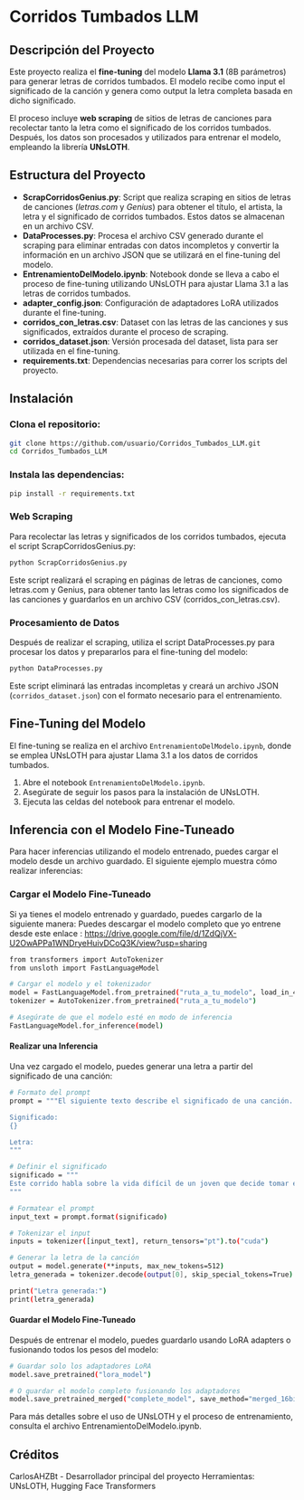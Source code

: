 # Corridos Tumbados LLM

## Descripción del Proyecto

Este proyecto realiza el **fine-tuning** del modelo **Llama 3.1** (8B parámetros) para generar letras de corridos tumbados. El modelo recibe como input el significado de la canción y genera como output la letra completa basada en dicho significado.

El proceso incluye **web scraping** de sitios de letras de canciones para recolectar tanto la letra como el significado de los corridos tumbados. Después, los datos son procesados y utilizados para entrenar el modelo, empleando la librería **UNsLOTH**.

## Estructura del Proyecto

- **ScrapCorridosGenius.py**: Script que realiza scraping en sitios de letras de canciones (*letras.com* y *Genius*) para obtener el título, el artista, la letra y el significado de corridos tumbados. Estos datos se almacenan en un archivo CSV.
- **DataProcesses.py**: Procesa el archivo CSV generado durante el scraping para eliminar entradas con datos incompletos y convertir la información en un archivo JSON que se utilizará en el fine-tuning del modelo.
- **EntrenamientoDelModelo.ipynb**: Notebook donde se lleva a cabo el proceso de fine-tuning utilizando UNsLOTH para ajustar Llama 3.1 a las letras de corridos tumbados.
- **adapter_config.json**: Configuración de adaptadores LoRA utilizados durante el fine-tuning.
- **corridos_con_letras.csv**: Dataset con las letras de las canciones y sus significados, extraídos durante el proceso de scraping.
- **corridos_dataset.json**: Versión procesada del dataset, lista para ser utilizada en el fine-tuning.
- **requirements.txt**: Dependencias necesarias para correr los scripts del proyecto.

## Instalación

### Clona el repositorio:

```bash
git clone https://github.com/usuario/Corridos_Tumbados_LLM.git
cd Corridos_Tumbados_LLM
```

### Instala las dependencias:

```bash
pip install -r requirements.txt
```

### Web Scraping
Para recolectar las letras y significados de los corridos tumbados, ejecuta el script ScrapCorridosGenius.py:

```bash
python ScrapCorridosGenius.py
```


Este script realizará el scraping en páginas de letras de canciones, como letras.com y Genius, para obtener tanto las letras como los significados de las canciones y guardarlos en un archivo CSV (corridos_con_letras.csv).

### Procesamiento de Datos
Después de realizar el scraping, utiliza el script DataProcesses.py para procesar los datos y prepararlos para el fine-tuning del modelo:

```bash
python DataProcesses.py
```

Este script eliminará las entradas incompletas y creará un archivo JSON (`corridos_dataset.json`) con el formato necesario para el entrenamiento.

## Fine-Tuning del Modelo

El fine-tuning se realiza en el archivo `EntrenamientoDelModelo.ipynb`, donde se emplea UNsLOTH para ajustar Llama 3.1 a los datos de corridos tumbados.

1. Abre el notebook `EntrenamientoDelModelo.ipynb`.
2. Asegúrate de seguir los pasos para la instalación de UNsLOTH.
3. Ejecuta las celdas del notebook para entrenar el modelo.

## Inferencia con el Modelo Fine-Tuneado

Para hacer inferencias utilizando el modelo entrenado, puedes cargar el modelo desde un archivo guardado. El siguiente ejemplo muestra cómo realizar inferencias:

### Cargar el Modelo Fine-Tuneado

Si ya tienes el modelo entrenado y guardado, puedes cargarlo de la siguiente manera:
Puedes descargar el modelo completo que yo entrene desde este enlace : https://drive.google.com/file/d/1ZdQjVX-U2OwAPPa1WNDryeHuivDCoQ3K/view?usp=sharing
```bash
from transformers import AutoTokenizer
from unsloth import FastLanguageModel

# Cargar el modelo y el tokenizador
model = FastLanguageModel.from_pretrained("ruta_a_tu_modelo", load_in_4bit=True)
tokenizer = AutoTokenizer.from_pretrained("ruta_a_tu_modelo")

# Asegúrate de que el modelo esté en modo de inferencia
FastLanguageModel.for_inference(model)

```

#### Realizar una Inferencia
Una vez cargado el modelo, puedes generar una letra a partir del significado de una canción:

```bash
# Formato del prompt
prompt = """El siguiente texto describe el significado de una canción. Genera la letra del corrido tumbado según el significado.

Significado:
{}

Letra:
"""

# Definir el significado
significado = """
Este corrido habla sobre la vida difícil de un joven que decide tomar el camino del narcotráfico para ayudar a su familia.
"""

# Formatear el prompt
input_text = prompt.format(significado)

# Tokenizar el input
inputs = tokenizer([input_text], return_tensors="pt").to("cuda")

# Generar la letra de la canción
output = model.generate(**inputs, max_new_tokens=512)
letra_generada = tokenizer.decode(output[0], skip_special_tokens=True)

print("Letra generada:")
print(letra_generada)


```


#### Guardar el Modelo Fine-Tuneado
Después de entrenar el modelo, puedes guardarlo usando LoRA adapters o fusionando todos los pesos del modelo:
```bash
# Guardar solo los adaptadores LoRA
model.save_pretrained("lora_model")

# O guardar el modelo completo fusionando los adaptadores
model.save_pretrained_merged("complete_model", save_method="merged_16bit")

```
Para más detalles sobre el uso de UNsLOTH y el proceso de entrenamiento, consulta el archivo EntrenamientoDelModelo.ipynb.


## Créditos
CarlosAHZBt - Desarrollador principal del proyecto
Herramientas: UNsLOTH, Hugging Face Transformers
